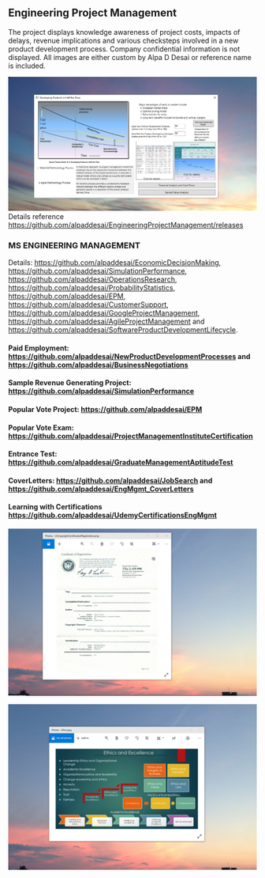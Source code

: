 ## Engineering Project Management 

The project displays knowledge awareness of project costs, impacts of delays, revenue implications and various checksteps involved in a new product development process. Company confidential information is not displayed. All images are either custom by Alpa D Desai or reference name is included. 

![Image of NewProductDevelopmentProcess](DevelopingProductsinHalftheTimeMainWindowOne.png) 
Details reference https://github.com/alpaddesai/EngineeringProjectManagement/releases

### MS ENGINEERING MANAGEMENT
Details: https://github.com/alpaddesai/EconomicDecisionMaking, https://github.com/alpaddesai/SimulationPerformance, https://github.com/alpaddesai/OperationsResearch, https://github.com/alpaddesai/ProbabilityStatistics, https://github.com/alpaddesai/EPM, https://github.com/alpaddesai/CustomerSupport, https://github.com/alpaddesai/GoogleProjectManagement, https://github.com/alpaddesai/AgileProjectManagement and https://github.com/alpaddesai/SoftwareProductDevelopmentLifecycle.

#### Paid Employment: https://github.com/alpaddesai/NewProductDevelopmentProcesses and https://github.com/alpaddesai/BusinessNegotiations
#### Sample Revenue Generating Project: https://github.com/alpaddesai/SimulationPerformance
#### Popular Vote Project: https://github.com/alpaddesai/EPM
#### Popular Vote Exam: https://github.com/alpaddesai/ProjectManagementInstituteCertification  
#### Entrance Test: https://github.com/alpaddesai/GraduateManagementAptitudeTest
#### CoverLetters: https://github.com/alpaddesai/JobSearch and https://github.com/alpaddesai/EngMgmt_CoverLetters
#### Learning with Certifications https://github.com/alpaddesai/UdemyCertificationsEngMgmt

![image](USCopyrightCertificate.png)

![image](EthicsandExcellence.png)
